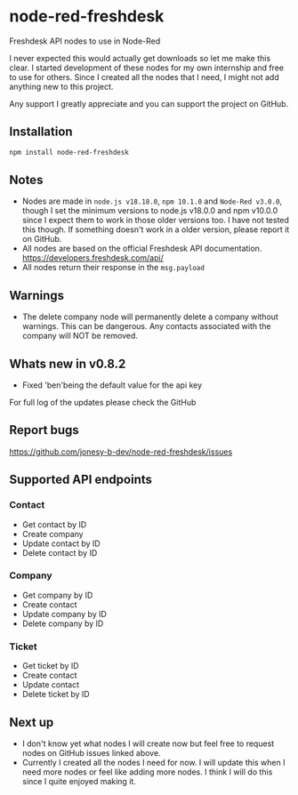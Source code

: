 # node-red-freshdesk
Freshdesk API nodes to use in Node-Red

I never expected this would actually get downloads so let me make this clear.
I started development of these nodes for my own internship and free to use for others.
Since I created all the nodes that I need, I might not add anything new to this project. 

Any support I greatly appreciate and you can support the project on GitHub.

## Installation
```bash
npm install node-red-freshdesk
```

## Notes
* Nodes are made in `node.js v18.18.0`, `npm 10.1.0` and `Node-Red v3.0.0`, though I set the minimum versions to node.js v18.0.0 and npm v10.0.0 since I expect them to work in those older versions too. I have not tested this though. If something doesn't work in a older version, please report it on GitHub.
* All nodes are based on the official Freshdesk API documentation. https://developers.freshdesk.com/api/
* All nodes return their response in the `msg.payload`

## Warnings
* The delete company node will permanently delete a company without warnings. This can be dangerous. Any contacts associated with the company will NOT be removed.

## Whats new in v0.8.2
* Fixed 'ben'being the default value for the api key

For full log of the updates please check the GitHub

## Report bugs
https://github.com/jonesy-b-dev/node-red-freshdesk/issues

## Supported API endpoints

### Contact
* Get contact by ID
* Create company
* Update contact by ID
* Delete contact by ID

### Company
* Get company by ID
* Create contact
* Update company by ID
* Delete company by ID

### Ticket
* Get ticket by ID
* Create contact
* Update contact
* Delete ticket by ID

## Next up
* I don't know yet what nodes I will create now but feel free to request nodes on GitHub issues linked above.
* Currently I created all the nodes I need for now. I will update this when I need more nodes or feel like adding more nodes. I think I will do this since I quite enjoyed making it.
